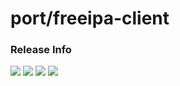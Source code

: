 # port/freeipa-client

### Release Info
[![](https://images.microbadger.com/badges/version/port/freeipa-client.svg)](http://microbadger.com/images/port/freeipa-client "Image info @ microbadger.com")
[![](https://images.microbadger.com/badges/image/port/freeipa-client.svg)](http://microbadger.com/images/port/freeipa-client "Image info @ microbadger.com")
[![](https://images.microbadger.com/badges/commit/port/freeipa-client.svg)](http://microbadger.com/images/port/freeipa-client "Image info @ microbadger.com")
[![](https://images.microbadger.com/badges/license/port/freeipa-client.svg)](http://microbadger.com/images/port/freeipa-client "Image info @ microbadger.com")
